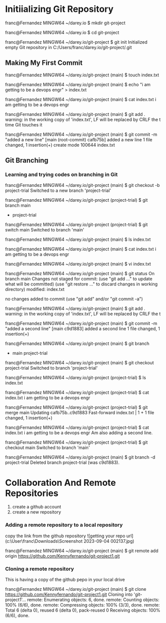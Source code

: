  # Initiializing Git Repository
 franc@Fernandez MINGW64 ~/darey.io
$ mkdir git-project

franc@Fernandez MINGW64 ~/darey.io
$ cd git-project

franc@Fernandez MINGW64 ~/darey.io/git-project
$ git init
Initialized empty Git repository in C:/Users/franc/darey.io/git-project/.git

## Making My First Commit
franc@Fernandez MINGW64 ~/darey.io/git-project (main)
$ touch index.txt

franc@Fernandez MINGW64 ~/darey.io/git-project (main)
$ echo "i am getting to be a devops engr" > index.txt

franc@Fernandez MINGW64 ~/darey.io/git-project (main)
$ cat index.txt
i am getting to be a devops engr

franc@Fernandez MINGW64 ~/darey.io/git-project (main)
$ git add .
warning: in the working copy of 'index.txt', LF will be replaced by CRLF the
t time Git touches it

franc@Fernandez MINGW64 ~/darey.io/git-project (main)
$ git commit -m "added a new line"
[main (root-commit) cafb75b] added a new line
 1 file changed, 1 insertion(+)
 create mode 100644 index.txt

## Git Branching
### Learning and trying codes on branching in Git
franc@Fernandez MINGW64 ~/darey.io/git-project (main)
$ git checkout -b project-trial
Switched to a new branch 'project-trial'

franc@Fernandez MINGW64 ~/darey.io/git-project (project-trial)
$ git branch
  main
* project-trial

franc@Fernandez MINGW64 ~/darey.io/git-project (project-trial)
$ git switch main
Switched to branch 'main'

franc@Fernandez MINGW64 ~/darey.io/git-project (main)
$ ls
index.txt

franc@Fernandez MINGW64 ~/darey.io/git-project (main)
$ cat index.txt
i am getting to be a devops engr

franc@Fernandez MINGW64 ~/darey.io/git-project (main)
$ vi index.txt

franc@Fernandez MINGW64 ~/darey.io/git-project (main)
$ git status
On branch main
Changes not staged for commit:
  (use "git add <file>..." to update what will be committed)
  (use "git restore <file>..." to discard changes in working directory)
        modified:   index.txt

no changes added to commit (use "git add" and/or "git commit -a")

franc@Fernandez MINGW64 ~/darey.io/git-project (main)
$ git add .
warning: in the working copy of 'index.txt', LF will be replaced by CRLF the
t

franc@Fernandez MINGW64 ~/darey.io/git-project (main)
$ git commit -m "added a second line"
[main c9d1883] added a second line
 1 file changed, 1 insertion(+)

franc@Fernandez MINGW64 ~/darey.io/git-project (main)
$ git branch
* main
  project-trial

franc@Fernandez MINGW64 ~/darey.io/git-project (main)
$ git checkout project-trial
Switched to branch 'project-trial'

franc@Fernandez MINGW64 ~/darey.io/git-project (project-trial)
$ ls
index.txt

franc@Fernandez MINGW64 ~/darey.io/git-project (project-trial)
$ cat index.txt
i am getting to be a devops engr

franc@Fernandez MINGW64 ~/darey.io/git-project (project-trial)
$ git merge main
Updating cafb75b..c9d1883
Fast-forward
 index.txt | 1 +
 1 file changed, 1 insertion(+)

franc@Fernandez MINGW64 ~/darey.io/git-project (project-trial)
$ cat index.txt
i am getting to be a devops engr
Am also adding a second line.

franc@Fernandez MINGW64 ~/darey.io/git-project (project-trial)
$ git checkout main
Switched to branch 'main'

franc@Fernandez MINGW64 ~/darey.io/git-project (main)
$ git branch -d project-trial
Deleted branch project-trial (was c9d1883).

# Collaboration And Remote Repositories
1. create a github account
2. create a new repository

### Adding a remote repository to a local repository
copy the link from the github repository
![getting your repo url](c:\User\franc\Downloads\Screenshot 2023-09-04 002137.jpg)

franc@Fernandez MINGW64 ~/darey.io/git-project (main)
$ git remote add origin https://github.com/Kennyfernando/git-project1.git

### Cloning a remote repository
This is having a copy of the github pepo in your local drive 

franc@Fernandez MINGW64 ~/darey.io/git-project (main)
$ git clone https://github.com/Kennyfernando/git-project1.git
Cloning into 'git-project1'...
remote: Enumerating objects: 6, done.
remote: Counting objects: 100% (6/6), done.
remote: Compressing objects: 100% (3/3), done.
remote: Total 6 (delta 0), reused 6 (delta 0), pack-reused 0
Receiving objects: 100% (6/6), done.

